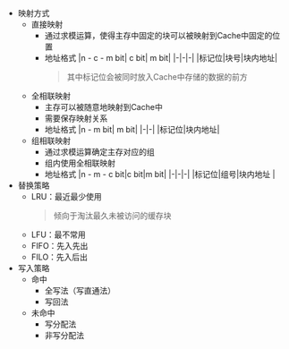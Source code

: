 - 映射方式
	- 直接映射
		- 通过求模运算，使得主存中固定的块可以被映射到Cache中固定的位置
		- 地址格式
		  |n - c - m bit| c bit| m bit|
		  |-|-|-|
		  |标记位|块号|块内地址|
		  > 其中标记位会被同时放入Cache中存储的数据的前方
	- 全相联映射
		- 主存可以被随意地映射到Cache中
		- 需要保存映射关系
		- 地址格式
		  |n - m bit| m bit|
		  |-|-|
		  |标记位|块内地址|
	- 组相联映射
		- 通过求模运算确定主存对应的组
		- 组内使用全相联映射
		- 地址格式
		  |n - m - c bit|c bit|m bit|
		  |-|-|-|
		  |标记位|组号|块内地址 |
- 替换策略
	- LRU：最近最少使用
	  > 倾向于淘汰最久未被访问的缓存块
	- LFU：最不常用
	- FIFO：先入先出
	- FILO：先入后出
- 写入策略
	- 命中
		- 全写法（写直通法）
		- 写回法
	- 未命中
		- 写分配法
		- 非写分配法